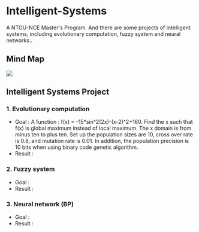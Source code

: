 # Intelligent-Systems
A NTOU-NCE Master's Program. And there are some projects of intelligent systems, including evolutionary computation, fuzzy system and neural networks..
>

## Mind Map
![](https://github.com/tailer954/Intelligent-Systems/blob/master/%E6%99%BA%E6%85%A7%E5%9E%8B%E7%B3%BB%E7%B5%B1%E6%A6%82%E8%AB%96.png)
>

## Intelligent Systems Project
### 1. Evolutionary computation
- Goal : A function : f(x) = -15*sin^2⁡(2x)-(x-2)^2+160. Find the x such that f(x) is global maximum instead of local maximum. The x domain is from minus ten to plus ten. Set up the population sizes are 10, cross over rate is 0.8, and mutation rate is 0.01. In addition, the population precision is 10 bits when using binary code genetic algorithm.
- Result : 
>
### 2. Fuzzy system
- Goal : 
- Result : 
>
### 3. Neural network (BP)
>
- Goal : 
- Result : 
